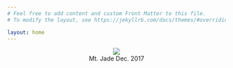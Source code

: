 ```yaml
---
# Feel free to add content and custom Front Matter to this file.
# To modify the layout, see https://jekyllrb.com/docs/themes/#overriding-theme-defaults

layout: home
---
```


<center>
<img src="https://wenjietseng.github.io/images/me.JPG">
</center>

<center>Mt. Jade Dec. 2017</center>
